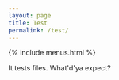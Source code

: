 ```yaml
---
layout: page
title: Test
permalink: /test/
---
```


{% include menus.html %}


It tests files. What'd'ya expect?
